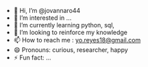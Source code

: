 - 👋 Hi, I’m @jovannaro44
- 👀 I’m interested in ...
- 🌱 I’m currently learning python, sql, 
- 💞️ I’m looking to reinforce my knowledge
- 📫 How to reach me : yo.reyes18@gmail.com
- 😄 Pronouns: curious, researcher, happy
- ⚡ Fun fact: ...



<!---
jovannaro44/jovannaro44 is a ✨ special ✨ repository because its `README.md` (this file) appears on your GitHub profile.
You can click the Preview link to take a look at your changes.
--->
